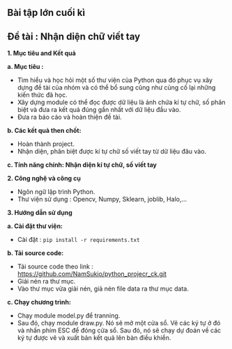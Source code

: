 ## Bài tập lớn cuối kì ##

## Đề tài : Nhận diện chữ viết tay ##

**1. Mục tiêu and Kết quả**

**a. Mục tiêu :** 
 * Tìm hiểu và học hỏi một số thư viện của Python qua đó phục vụ xây dựng đề tài của nhóm và có thể bổ sung cũng như củng cố lại những kiến thức đã học.
 * Xây dựng module có thể đọc được dữ liệu là ảnh chứa kí tự chữ, số phân biệt và đưa ra kết quả đúng gần nhất với dữ liệu đầu vào.
 * Đưa ra báo cáo và hoàn thiện đề tài.

**b. Các kết quả then chốt:** 
 * Hoàn thành project.
 * Nhận diện, phân biệt được kí tự chữ số viết tay từ dữ liệu đâu vào.

**c. Tính năng chính: Nhận diện kí tự chữ, số viết tay**

**2. Công nghệ và công cụ**
* Ngôn ngữ lập trình Python.
* Thư viện sử dụng : Opencv, Numpy, Sklearn, joblib, Halo,...

**3. Hướng dẫn sử dụng**

**a. Cài đặt thư viện:**
* Cài đặt : `pip install -r requirements.txt`

**b. Tải source code:**
* Tải source code theo link : https://github.com/NamSukio/python_projecr_ck.git
* Giải nén ra thư mục.
* Vào thư mục vừa giải nén, giả nén file data ra thư mục data.

**c. Chạy chương trình:**
* Chạy module model.py để tranning.
* Sau đó, chạy module draw.py. Nó sẽ mở một cửa sổ. Vẽ các ký tự ở đó và nhấn phím ESC để đóng cửa sổ. Sau đó, nó sẽ chạy dự đoán về các ký tự được vẽ và xuất bản kết quả lên bàn điều khiển.
